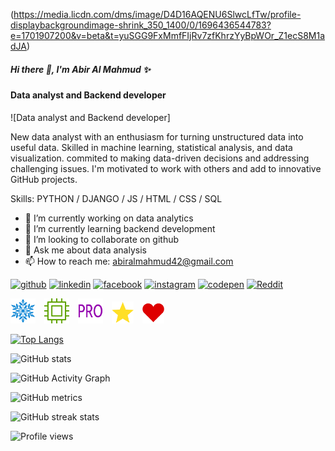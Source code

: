 (https://media.licdn.com/dms/image/D4D16AQENU6SlwcLfTw/profile-displaybackgroundimage-shrink_350_1400/0/1696436544783?e=1701907200&v=beta&t=yuSGG9FxMmfFIjRv7zfKhrzYyBpWOr_Z1ecS8M1adJA)
##### Hi there 👋, I'm Abir Al Mahmud ✨
#### Data analyst and Backend developer
![Data analyst and Backend developer]

New data analyst with an enthusiasm for turning unstructured data into useful data. Skilled in machine learning, statistical analysis, and data visualization. commited to making data-driven decisions and addressing challenging issues. I'm motivated to work with others and add to innovative GitHub projects.

Skills: PYTHON / DJANGO / JS / HTML / CSS / SQL

- 🔭 I’m currently working on data analytics 
- 🌱 I’m currently learning backend development 
- 👯 I’m looking to collaborate on github 
- 💬 Ask me about data analysis 
- 📫 How to reach me: abiralmahmud42@gmail.com 


[<img src='https://cdn.jsdelivr.net/npm/simple-icons@3.0.1/icons/github.svg' alt='github' height='40'>](https://github.com/abiralmahmud42)  [<img src='https://cdn.jsdelivr.net/npm/simple-icons@3.0.1/icons/linkedin.svg' alt='linkedin' height='40'>](https://www.linkedin.com/in/abir-al-mahmud/)  [<img src='https://cdn.jsdelivr.net/npm/simple-icons@3.0.1/icons/facebook.svg' alt='facebook' height='40'>](https://www.facebook.com/ankur.22222)  [<img src='https://cdn.jsdelivr.net/npm/simple-icons@3.0.1/icons/instagram.svg' alt='instagram' height='40'>](https://www.instagram.com/_.4nkur/)  [<img src='https://cdn.jsdelivr.net/npm/simple-icons@3.0.1/icons/codepen.svg' alt='codepen' height='40'>](https://codepen.io/abiralmahmud42)  [<img src='https://cdn.jsdelivr.net/npm/simple-icons@3.0.1/icons/reddit.svg' alt='Reddit' height='40'>](https://www.reddit.com/user/Colonel_B4N3)  

<a href='https://archiveprogram.github.com/'><img src='https://raw.githubusercontent.com/acervenky/animated-github-badges/master/assets/acbadge.gif' width='40' height='40'></a> <a href='https://docs.github.com/en/developers'><img src='https://raw.githubusercontent.com/acervenky/animated-github-badges/master/assets/devbadge.gif' width='40' height='40'></a> <a href='https://github.com/pricing'><img src='https://raw.githubusercontent.com/acervenky/animated-github-badges/master/assets/pro.gif' width='40' height='40'></a> <a href='https://stars.github.com/'><img src='https://raw.githubusercontent.com/acervenky/animated-github-badges/master/assets/starbadge.gif' width='35' height='35'></a> <a href='https://docs.github.com/en/github/supporting-the-open-source-community-with-github-sponsors'><img src='https://raw.githubusercontent.com/acervenky/animated-github-badges/master/assets/sponsorbadge.gif' width='35' height='35'></a> 

[![Top Langs](https://github-readme-stats.vercel.app/api/top-langs/?username=abiralmahmud42)](https://github.com/anuraghazra/github-readme-stats)

![GitHub stats](https://github-readme-stats.vercel.app/api?username=abiralmahmud42&show_icons=true)  

![GitHub Activity Graph](https://activity-graph.herokuapp.com/graph?username=abiralmahmud42)  

![GitHub metrics](https://metrics.lecoq.io/abiralmahmud42)  

![GitHub streak stats](https://streak-stats.demolab.com/?user=abiralmahmud42)  

![Profile views](https://gpvc.arturio.dev/abiralmahmud42)  
